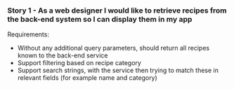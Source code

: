### Story 1 - As a web designer I would like to retrieve recipes from the back-end system so I can display them in my app

Requirements:
- Without any additional query parameters, should return all recipes known to the back-end service
- Support filtering based on recipe category
- Support search strings, with the service then trying to match these in relevant fields (for example name and category)
